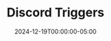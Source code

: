 ---
layout: ext_single
title: Discord Triggers
slug: discord-triggers
desc: Receive Discord events in SAMMI
category: social
date: '2024-12-19T00:00:00-05:00'
permalink: extensions/social/:slug
download_url: https://christinak.itch.io/discord-triggers
developer_name: Christina K.
developer_url: https://docs.christinak.ca/
icon_local: discord_triggers.png
trailer: https://www.youtube.com/embed/sgmr-sQDy2s
screenshots_local: discord_triggers_ss.png
version: 2.0
sammi_version: 2024.1.1
platform: Any
overview: |
    *Discord Triggers* is an extension that allows you to receive Discord events in SAMMI, such as new messages, reactions, new members, or when someone joins/leaves your voice channel.

    #### Features

    - Connect to your Discord server and **listen to all available events**.
    - **Premade deck with example buttons:** Get started quickly with a premade deck that includes example triggers for the most common events.

    #### Available Events:
    - **Servers** - server updated, channel created, role deleted, etc.
    - **Moderation** - member banned, member unbanned, etc.
    - **Voice State** - user joined/left voice channel, muted, unmuted, started streaming, etc.
    - **Messages** - channel and direct message created/modified/deleted, reaction added/removed, etc.
    - **Events** - event created/updated/deleted, user joined event, etc.
    - **Polls** - poll created/updated/deleted, user voted, etc.

    For all available events, refer to the [Discord Documentation](https://discord.com/developers/docs/topics/gateway-events#receive-events).
setup_url: https://docs.christinak.ca/docs/extensions/discord-triggers#setup
privacy_collect: false
---